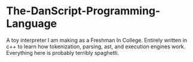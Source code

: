# The-DanScript-Programming-Language
A toy interpreter I am making as a Freshman In College. Entirely written in c++ to learn how tokenization, parsing, ast, and execution engines work. Everything here is probably terribly spaghetti.
